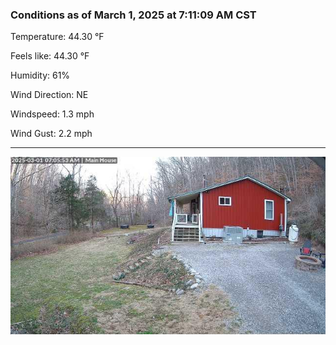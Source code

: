 ### Conditions as of March 1, 2025 at 7:11:09 AM CST 

Temperature: 44.30 &deg;F

Feels like: 44.30 &deg;F

Humidity: 61%

Wind Direction: NE

Windspeed: 1.3 mph

Wind Gust: 2.2 mph

---

<img src="./images/latest.jpeg"/>

